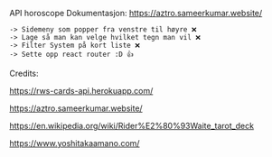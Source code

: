 
 








API horoscope 
Dokumentasjon: https://aztro.sameerkumar.website/


    -> Sidemeny som popper fra venstre til høyre ❌
    -> Lage så man kan velge hvilket tegn man vil ❌
    -> Filter System på kort liste ❌
    -> Sette opp react router :D 👍




Credits: 

https://rws-cards-api.herokuapp.com/

https://aztro.sameerkumar.website/

https://en.wikipedia.org/wiki/Rider%E2%80%93Waite_tarot_deck

https://www.yoshitakaamano.com/
